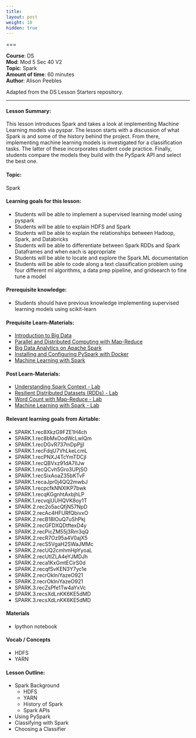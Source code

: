 ```yaml
---
title: 
layout: post
weight: 10
hidden: true
---
```


===


**Course**: DS   <br/>
**Mod**: Mod 5 Sec 40 V2         <br/>
**Topic**: Spark <br/>
**Amount of time**: 60 minutes <br/>
**Author**: Alison Peebles

Adapted from the DS Lesson Starters repository.

***

#### Lesson Summary:

This lesson introduces Spark and takes a look at implementing Machine Learning models via pyspar. The lesson starts with a discussion of what Spark is and some of the history behind the project. From there, implementing machine learning models is investigated for a classification tasks. The latter of these incorporates student code practice. Finally, students compare the models they build with the PySpark API and select the best one.

#### Topic:

Spark

#### Learning goals for this lesson:

* Students will be able to implement a supervised learning model using pyspark
* Students will be able to explain HDFS and Spark
* Students will be able to explain the relationships between Hadoop, Spark, and Databricks
* Students will be able to differentiate between Spark RDDs and Spark Dataframes and when each is appropriate
* Students will be able to locate and explore the Spark.ML documentation
* Students will be able to  code along a text classification problem using four different ml algorithms, a data prep pipeline, and gridsearch to fine tune a model

#### Prerequisite knowledge:

* Students should have previous knowledge implementing supervised learning models using scikit-learn

#### Prequisite Learn-Materials:

* [Introduction to Big Data](https://github.com/learn-co-curriculum/dsc-big-data-introduction)
* [Parallel and Distributed Computing with Map-Reduce](https://github.com/learn-co-curriculum/dsc-parallel-and-distributed-computing-with-mapreduce)
* [Big Data Analytics on Apache Spark](https://github.com/learn-co-curriculum/dsc-big-data-analytics-apache-spark)
* [Installing and Configuring PySpark with Docker](https://github.com/learn-co-curriculum/dsc-spark-docker-installation)
* [Machine Learning with Spark](https://github.com/learn-co-curriculum/dsc-machine-learning-with-spark)

#### Post Learn-Materials:

* [Understanding Spark Context - Lab](https://github.com/learn-co-curriculum/dsc-sparkcontext-lab)
* [Resilient Distributed Datasets (RDDs) - Lab](https://github.com/learn-co-curriculum/dsc-resilient-distributed-datasets-rdd-lab)
* [Word Count with Map-Reduce - Lab](https://github.com/learn-co-curriculum/dsc-word-count-with-map-reduce-lab)
* [Machine Learning with Spark -  Lab](https://github.com/learn-co-curriculum/dsc-machine-learning-with-spark-lab)

#### Relevant learning goals from Airtable: 

*  SPARK.1.rec8XkzG9FZE1H4ch
*  SPARK.1.rec8bMxOodWcLwlQm
*  SPARK.1.recDGvR737mDpPjjI
*  SPARK.1.recFdqU7VhLkeLcmL
*  SPARK.1.recPNXJ4TcYmTDCjI
*  SPARK.1.recQBVxz91dA7IIJw
*  SPARK.1.recQCvh5Gro3UPjSO
*  SPARK.1.recSixAoaZ35bKTvF
*  SPARK.1.recaJpr0j4QQ2mwbJ
*  SPARK.1.recpcfkNNXlKP7bwk
*  SPARK.1.recqKGgnhtAxbjhLP
*  SPARK.1.recvqjUUHQVK8oy1T
*  SPARK.2.rec2o5acQfjN57NpD
*  SPARK.2.recAc4HFURfQbivxO
*  SPARK.2.recB18IOuQ7uShPkj
*  SPARK.2.recGFDXQDtftexD4y
*  SPARK.2.recPicZM55j3Rm3qQ
*  SPARK.2.recR7Oz95a4V0ajX5
*  SPARK.2.recS5VgaH2SWaJMMc
*  SPARK.2.recUQ2cmhmHpYyoaL
*  SPARK.2.recUtIZLA4eYJMDJh
*  SPARK.2.reca1KxGmtECirS0d
*  SPARK.2.recqfSvKEN3Y7yc1e
*  SPARK.2.recrOklniYazeO921
*  SPARK.2.recrOklniYazeO921
*  SPARK.3.recZsPfe1Tw4aYxVc
*  SPARK.3.recsXdLnKK6KE5dMD
*  SPARK.3.recsXdLnKK6KE5dMD

#### Materials

* Ipython notebook

#### Vocab / Concepts 

* HDFS
* YARN


#### Lesson Outline:

* Spark Background
	* HDFS
	* YARN
	* History of Spark
	* Spark APIs
* Using PySpark
* Classifying with Spark
* Choosing a Classifier
